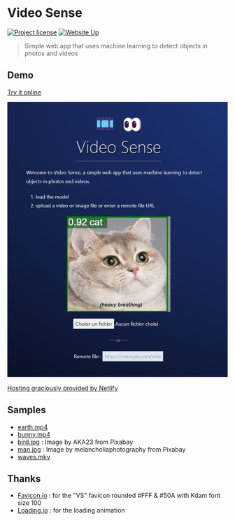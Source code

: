 # Video Sense

[![Project license](https://img.shields.io/github/license/Shuunen/video-sense.svg?color=informational)](https://github.com/Shuunen/video-sense/blob/master/LICENSE)
[![Website Up](https://img.shields.io/website/https/what-now.netlify.app.svg)](https://video-sense.netlify.app)

> Simple web app that uses machine learning to detect objects in photos and videos

## Demo

[Try it online](https://video-sense.netlify.app)

![demo](./designs/0.1.1.jpg)

[Hosting graciously provided by Netlify](https://www.netlify.app)

## Samples

- [earth.mp4](https://file-examples.com/wp-content/storage/2017/04/file_example_MP4_1280_10MG.mp4)
- [bunny.mp4](https://www.learningcontainer.com/wp-content/uploads/2020/05/sample-mp4-file.mp4)
- [bird.jpg](https://pixabay.com/photos/kingfisher-bird-nature-forest-8256375/) : Image by AKA23 from Pixabay
- [man.jpg](https://pixabay.com/photos/man-coffee-outdoors-lake-lakeside-3803551/) : Image by melancholiaphotography from Pixabay
- [waves.mkv](https://filesamples.com/samples/video/mkv/sample_1920x1080.mkv)

## Thanks

- [Favicon.io](https://favicon.io/) : for the "VS" favicon rounded #FFF & #50A with Kdam font size 100
- [Loading.io](https://loading.io/) : for the loading animation
